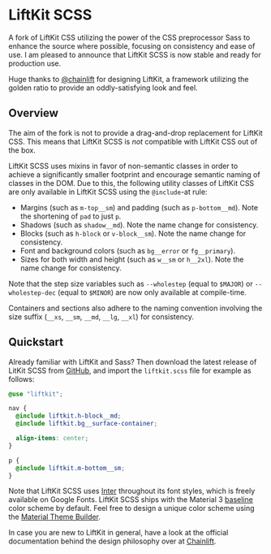 # LiftKit SCSS

A fork of LiftKit CSS utilizing the power of the CSS preprocessor Sass to
enhance the source where possible, focusing on consistency and ease of use. I
am pleased to announce that LiftKit SCSS is now stable and ready for production
use.

Huge thanks to [@chainlift](https://www.github.com/chainlift) for designing
LiftKit, a framework utilizing the golden ratio to provide an oddly-satisfying
look and feel.

## Overview

The aim of the fork is not to provide a drag-and-drop replacement for LiftKit
CSS. This means that LiftKit SCSS is *not* compatible with LiftKit CSS out of
the box.

LiftKit SCSS uses mixins in favor of non-semantic classes in order to achieve
a significantly smaller footprint and encourage semantic naming of classes in
the DOM. Due to this, the following utility classes of LiftKit CSS are only
available in LiftKit SCSS using the `@include`-at rule:

- Margins (such as `m-top__sm`) and padding (such as `p-bottom__md`). Note the
  shortening of `pad` to just `p`.
- Shadows (such as `shadow__md`). Note the name change for consistency.
- Blocks (such as `h-block` or `v-block__sm`). Note the name change for
  consistency.
- Font and background colors (such as `bg__error` or `fg__primary`).
- Sizes for both width and height (such as `w__sm` or `h__2xl`). Note the name
  change for consistency.

Note that the step size variables such as `--wholestep` (equal to `$MAJOR`) or
`--wholestep-dec` (equal to `$MINOR`) are now only available at compile-time.

Containers and sections also adhere to the naming convention involving the size
suffix (`__xs`, `__sm`, `__md`, `__lg`, `__xl`) for consistency.

## Quickstart

Already familiar with LiftKit and Sass? Then download the latest release of
LitKit SCSS from
[GitHub](https://github.com/Theikon/liftkit-scss/releases/download/v1.1.X/liftkit-v1.1.0.zip),
and import the `liftkit.scss` file for example as follows:

```SCSS
@use "liftkit";

nav {
  @include liftkit.h-block__md;
  @include liftkit.bg__surface-container;

  align-items: center;
}

p {
  @include liftkit.m-bottom__sm;
}
```
Note that LiftKit SCSS uses [Inter](https://rsms.me/inter/) throughout its font
styles, which is freely available on Google Fonts. LiftKit SCSS ships with the
Material 3 [baseline](https://m3.material.io/styles/color/static/baseline)
color scheme by default. Feel free to design a unique color scheme using the
[Material Theme Builder](https://material-foundation.github.io/material-theme-builder/).

In case you are new to LiftKit in general, have a look at the official
documentation behind the design philosophy over at
[Chainlift](https://www.chainlift.io/liftkitdocs/overview).
